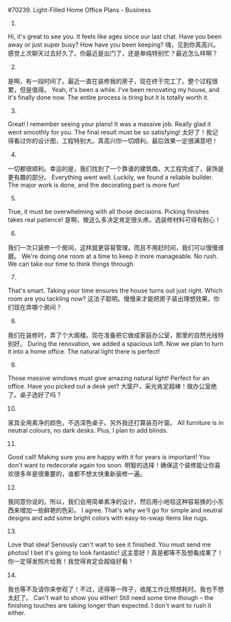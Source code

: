 #70239. Light-Filled Home Office Plans - Business

1.
Hi, it's great to see you. It feels like ages since our last chat. Have you been away or just super busy? How have you been keeping?
嗨，见到你真高兴。感觉上次聊天过去好久了。你最近是出门了，还是单纯特别忙？最近怎么样啊？

2.
是啊，有一段时间了。最近一直在装修我的房子，现在终于完工了。整个过程很累，但是值得。
Yeah, it's been a while. I've been renovating my house, and it's finally done now. The entire process is tiring but it is totally worth it.

3.
Great! I remember seeing your plans! It was a massive job. Really glad it went smoothly for you. The final result must be so satisfying!
太好了！我记得看过你的设计图，工程特别大。真高兴你一切顺利。最后效果一定很满意吧！

4.
一切都很顺利。幸运的是，我们找到了一个靠谱的建筑商。大工程完成了，装饰是更有趣的部分。
Everything went well. Luckily, we found a reliable builder. The major work is done, and the decorating part is more fun!

5.
True, it must be overwhelming with all those decisions. Picking finishes takes real patience!
是啊，做这么多决定肯定很头疼。选装修材料可得有耐心！

6.
我们一次只装修一个房间，这样就更容易管理。而且不用赶时间，我们可以慢慢琢磨。
We're doing one room at a time to keep it more manageable. No rush. We can take our time to think things through.

7.
That's smart. Taking your time ensures the house turns out just right. Which room are you tackling now?
这法子聪明。慢慢来才能把房子装出理想效果。你们现在弄哪个房间？

8.
我们在装修时，弄了个大阁楼。现在准备把它做成家庭办公室，那里的自然光线特别好。
During the renovation, we added a spacious loft. Now we plan to turn it into a home office. The natural light there is perfect!

9.
Those massive windows must give amazing natural light! Perfect for an office. Have you picked out a desk yet?
大窗户，采光肯定超棒！做办公室绝了。桌子选好了吗？

10.
家具全用素净的颜色，不选深色桌子。另外我还打算装百叶窗。
All furniture is in neutral colours, no dark desks. Plus, I plan to add blinds.

11.
Good call! Making sure you are happy with it for years is important! You don't want to redecorate again too soon.
明智的选择！确保这个装修能让你喜欢很多年是很重要的，谁都不想太快重新装修一遍。

12.
我同意你说的。所以，我们会用简单素净的设计，然后用小地毯这种容易换的小东西来增加一些鲜艳的色彩。
I agree. That's why we'll go for simple and neutral designs and add some bright colors with easy-to-swap items like rugs.

13.
Love that idea! Seriously can't wait to see it finished. You must send me photos! I bet it's going to look fantastic!
这主意好！真是都等不及想看成果了！你一定得发照片给我！我觉得肯定会超级好看！

14.
我也等不及请你来参观了！不过，还得等一阵子，收尾工作比预想耗时。我也不想太赶了。
Can't wait to show you either! Still need some time though – the finishing touches are taking longer than expected. I don't want to rush it either.